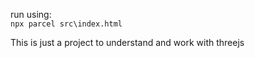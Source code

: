 run using: \
```npx parcel src\index.html```

This is just a project to understand and work with threejs
